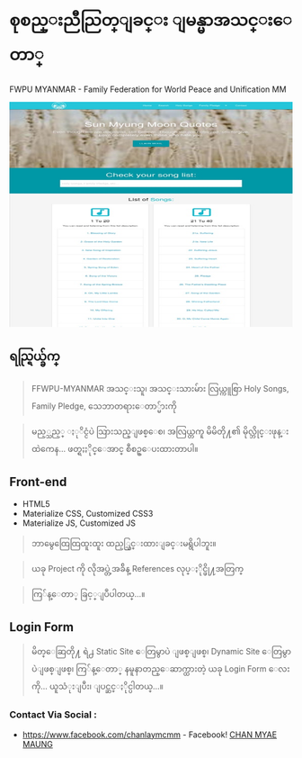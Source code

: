 
# စုစည္းညီညြတ္ျခင္း ျမန္မာအသင္းေတာ္

FWPU MYANMAR - Family Federation for World Peace and Unification MM

<p align="center">
  <img width="600" height="400" src="/root/image/Screen-Cast.jpeg">
</p>

## ရည္ရြယ္ခ်က္

> FFWPU-MYANMAR အသင္းသူ၊ အသင္းသားမ်ား လြယ္ကူစြာ Holy Songs, Family Pledge, သေဘာတရားေတာ္မ်ားကို

> မည့္သည့္ ႏုိင္ငံပဲ သြားသည္ျဖစ္ေစ၊ အလြယ္တကူ မိမိတို႔၏ မိုလ္ဘိုင္းဖုန္းထဲကေန... ဖတ္ရႈႏိုင္ေအာင္ စီစဥ္ေပးထားတာပါ။

## Front-end
- HTML5
- Materialize CSS, Customized CSS3
- Materialize JS, Customized JS

> ဘာမွေထြေထြထူးထူး ထည့္သြင္းထားျခင္းမရွိပါဘူး။

> ယခု Project ကို လိုအပ္တဲ့အခ်ိန္ References လုပ္ႏိုင္ဖို႔အတြက္

> ကြ်န္ေတာ္ ခြင့္ျပဳပါတယ္...။

## Login Form
> မိတ္ေဆြတို႔ ရဲ႕ Static Site ေတြမွာပဲ ျဖစ္ျဖစ္၊ Dynamic Site ေတြမွာပဲျဖစ္ျဖစ္၊
> ကြ်န္ေတာ္ နမူနာတည္ေဆာက္ထားတဲ့ ယခု Login Form ေလးကို...
> ယူသံုးျပီး၊ ျပင္ဆင္ႏိုင္ပါတယ္...။

### Contact Via Social :
- https://www.facebook.com/chanlaymcmm - Facebook!
[CHAN MYAE MAUNG](https://www.chanmyaemaung.net/)
